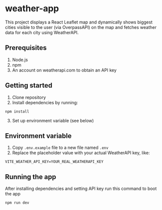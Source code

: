 # weather-app

This project displays a React Leaflet map and dynamically shows biggest cities visible to the user (via OverpassAPI) on the map and fetches weather data for each city using WeatherAPI.

## Prerequisites
1. Node.js
2. npm
3. An account on weatherapi.com to obtain an API key

## Getting started
1. Clone repository
2. Install dependencies by running:
```
npm install
```
3. Set up environment variable (see below)

## Environment variable
1. Copy `.env.example` file to a new file named `.env`
2. Replace the placeholder value with your actual WeatherAPI key, like:
```
VITE_WEATHER_API_KEY=YOUR_REAL_WEATHERAPI_KEY
```

## Running the app
After installing dependencies and setting API key run this command to boot the app
```
npm run dev
```

